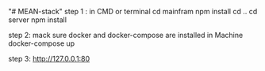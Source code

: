 "# MEAN-stack" 
step 1 :
in CMD or terminal
  cd mainfram
  npm install
  cd ..
  cd server
  npm install
  
 step 2:
  mack sure docker and docker-compose are installed in Machine
  docker-compose up
  
 step 3:
  http://127.0.0.1:80
  
  
